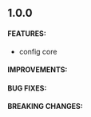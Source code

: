 ## 1.0.0

#### FEATURES:

* config core 




#### IMPROVEMENTS:

#### BUG FIXES:

#### BREAKING CHANGES:
